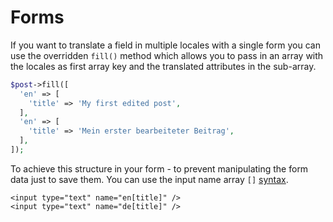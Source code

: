 # Forms

If you want to translate a field in multiple locales with a single form you can use the overridden `fill()` method which allows you to pass in an array with the locales as first array key and the translated attributes in the sub-array.

```php
$post->fill([
  'en' => [
    'title' => 'My first edited post',
  ],
  'en' => [
    'title' => 'Mein erster bearbeiteter Beitrag',
  ],
]);
```

To achieve this structure in your form - to prevent manipulating the form data just to save them. You can use the input name array `[]` [syntax](https://www.php.net/manual/en/faq.html.php#faq.html.arrays).

```markup
<input type="text" name="en[title]" />
<input type="text" name="de[title]" />
```



